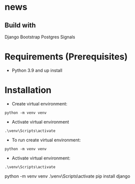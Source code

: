 # news

## Build with
Django
Bootstrap
Postgres
Signals



# Requirements (Prerequisites)

* Python 3.9 and up install

# Installation 

* Create virtual environment:

```
python -m venv venv
```

* Activate virtual environment
```
.\venv\Scripts\activate
```



* To run create virtual environment:
```
python -m venv venv

```
* Activate virtual environment:


```
.\venv\Scripts\activate

```
python -m venv venv
.\venv\Scripts\activate
pip install django

```
